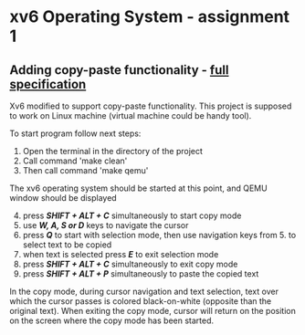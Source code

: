 # xv6 Operating System - assignment 1
## Adding copy-paste functionality - [full specification](https://drive.google.com/drive/u/2/folders/1JUCaBy4ctjTKPeo5Uaq3t7NCrKcvzL-b)

Xv6 modified to support copy-paste functionality. This project is supposed to work on Linux machine (virtual machine could be handy tool).

To start program follow next steps:

1. Open the terminal in the directory of the project
2. Call command 'make clean'
3. Then call command 'make qemu'

The xv6 operating system should be started at this point, and QEMU window should be displayed

4. press ***SHIFT + ALT + C*** simultaneously to start copy mode
5. use ***W, A, S or D*** keys to navigate the cursor
6. press ***Q*** to start with selection mode, then use navigation keys from 5. to select text to be copied
7. when text is selected press ***E*** to exit selection mode
8. press ***SHIFT + ALT + C*** simultaneously to exit copy mode
9. press ***SHIFT + ALT + P*** simultaneously to paste the copied text

In the copy mode, during cursor navigation and text selection, text over which the cursor passes is colored black-on-white (opposite than the original text).
When exiting the copy mode, cursor will return on the position on the screen where the copy mode has been started.